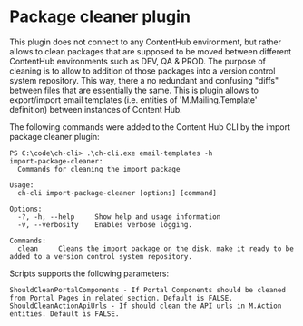 # Package cleaner plugin
This plugin does not connect to any ContentHub environment, but rather allows to clean packages that are supposed to be moved between different ContentHub environments such as DEV, QA & PROD. The purpose of cleaning is to allow to addition of those packages into a version control system repository. This way, there a no redundant and confusing "diffs" between files that are essentially the same.
This is plugin allows to export/import email templates (i.e. entities of 'M.Mailing.Template' definition) between instances of Content Hub.


The following commands were added to the Content Hub CLI by the import package cleaner plugin:

```
PS C:\code\ch-cli> .\ch-cli.exe email-templates -h
import-package-cleaner:
  Commands for cleaning the import package

Usage:
  ch-cli import-package-cleaner [options] [command]

Options:
  -?, -h, --help     Show help and usage information
  -v, --verbosity    Enables verbose logging.

Commands:
  clean     Cleans the import package on the disk, make it ready to be added to a version control system repository.
```

Scripts supports the following parameters:

    ShouldCleanPortalComponents - If Portal Components should be cleaned from Portal Pages in related section. Default is FALSE.
    ShouldCleanActionApiUrls - If should clean the API urls in M.Action entities. Default is FALSE.

